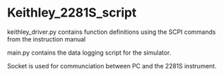 # Keithley_2281S_script

keithley_driver.py contains function definitions using the SCPI commands from the instruction manual

main.py contains the data logging script for the simulator.

Socket is used for communciation between PC and the 2281S instrument. 
